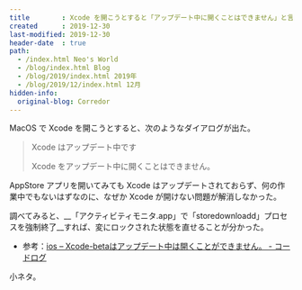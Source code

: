 ```yaml
---
title        : Xcode を開こうとすると「アップデート中に開くことはできません」と言われる問題の対処法
created      : 2019-12-30
last-modified: 2019-12-30
header-date  : true
path:
  - /index.html Neo's World
  - /blog/index.html Blog
  - /blog/2019/index.html 2019年
  - /blog/2019/12/index.html 12月
hidden-info:
  original-blog: Corredor
---
```


MacOS で Xcode を開こうとすると、次のようなダイアログが出た。

> Xcode はアップデート中です
> 
> Xcode をアップデート中に開くことはできません。

AppStore アプリを開いてみても Xcode はアップデートされておらず、何の作業中でもないはずなのに、なぜか Xcode が開けない問題が解消しなかった。

調べてみると、__「アクティビティモニタ.app」で「storedownloadd」プロセスを強制終了__すれば、変にロックされた状態を直せることが分かった。

- 参考：[ios – Xcode-betaはアップデート中は開くことができません。 - コードログ](https://codeday.me/jp/qa/20190301/343952.html)

小ネタ。
